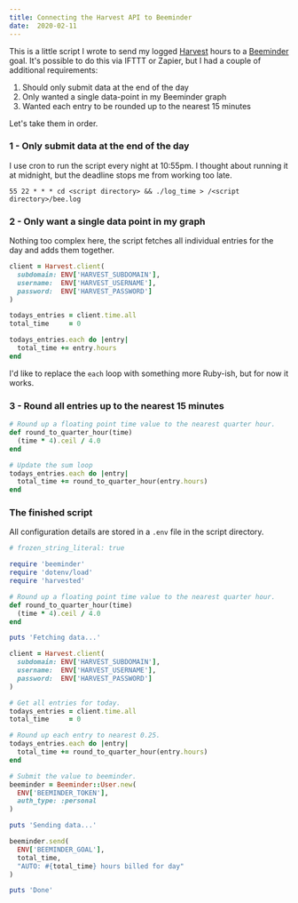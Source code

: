 ```yaml
---
title: Connecting the Harvest API to Beeminder
date:  2020-02-11
---
```


This is a little script I wrote to send my logged
[Harvest](https://getharvest.com/) hours to a [Beeminder](https://beeminder.com)
goal. It's possible to do this via IFTTT or Zapier, but I had a couple of
additional requirements:

1. Should only submit data at the end of the day
2. Only wanted a single data-point in my Beeminder graph
3. Wanted each entry to be rounded up to the nearest 15 minutes

Let's take them in order.


### 1 - Only submit data at the end of the day

I use cron to run the script every night at 10:55pm. I thought about running it at
midnight, but the deadline stops me from working too late.

```
55 22 * * * cd <script directory> && ./log_time > /<script directory>/bee.log
```


### 2 - Only want a single data point in my graph

Nothing too complex here, the script fetches all individual entries for the day
and adds them together.

```ruby
client = Harvest.client(
  subdomain: ENV['HARVEST_SUBDOMAIN'],
  username:  ENV['HARVEST_USERNAME'],
  password:  ENV['HARVEST_PASSWORD']
)

todays_entries = client.time.all
total_time     = 0

todays_entries.each do |entry|
  total_time += entry.hours
end
```

I'd like to replace the `each` loop with something more Ruby-ish, but for now it works.


### 3 - Round all entries up to the nearest 15 minutes

```ruby
# Round up a floating point time value to the nearest quarter hour.
def round_to_quarter_hour(time)
  (time * 4).ceil / 4.0
end

# Update the sum loop
todays_entries.each do |entry|
  total_time += round_to_quarter_hour(entry.hours)
end
```


### The finished script

All configuration details are stored in a `.env` file in the script directory.

```ruby
# frozen_string_literal: true

require 'beeminder'
require 'dotenv/load'
require 'harvested'

# Round up a floating point time value to the nearest quarter hour.
def round_to_quarter_hour(time)
  (time * 4).ceil / 4.0
end

puts 'Fetching data...'

client = Harvest.client(
  subdomain: ENV['HARVEST_SUBDOMAIN'],
  username:  ENV['HARVEST_USERNAME'],
  password:  ENV['HARVEST_PASSWORD']
)

# Get all entries for today.
todays_entries = client.time.all
total_time     = 0

# Round up each entry to nearest 0.25.
todays_entries.each do |entry|
  total_time += round_to_quarter_hour(entry.hours)
end

# Submit the value to beeminder.
beeminder = Beeminder::User.new(
  ENV['BEEMINDER_TOKEN'],
  auth_type: :personal
)

puts 'Sending data...'

beeminder.send(
  ENV['BEEMINDER_GOAL'],
  total_time,
  "AUTO: #{total_time} hours billed for day"
)

puts 'Done'
```
